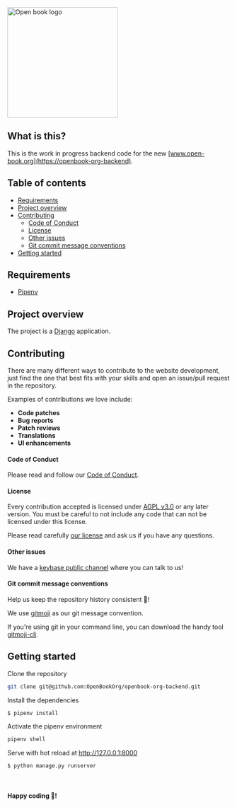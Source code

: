 <img alt="Open book logo" src="https://github.com/OpenBookOrg/www.open-book.org/blob/master/src/assets/logo-repos.png?raw=true" width="250">

## What is this?

This is the work in progress backend code for the new [www.open-book.org](https://openbook-org-backend).

## Table of contents

- [Requirements](#requirements)
- [Project overview](#project-overview)
- [Contributing](#contributing)
    + [Code of Conduct](#code-of-conduct)
    + [License](#license)
    + [Other issues](#other-issues)
    + [Git commit message conventions](#git-commit-message-conventions)
- [Getting started](#getting-started)

## Requirements

* [Pipenv](https://github.com/pypa/pipenv)

## Project overview

The project is a [Django](https://www.djangoproject.com/start/) application. 

## Contributing

There are many different ways to contribute to the website development, just find the one that best fits with your skills and open an issue/pull request in the repository.

Examples of contributions we love include:

- **Code patches**
- **Bug reports**
- **Patch reviews**
- **Translations**
- **UI enhancements**

#### Code of Conduct

Please read and follow our [Code of Conduct](https://github.com/OpenBookOrg/openbook-org-backend/blob/master/CODE_OF_CONDUCT.md).

#### License

Every contribution accepted is licensed under [AGPL v3.0](http://www.gnu.org/licenses/agpl-3.0.html) or any later version. 
You must be careful to not include any code that can not be licensed under this license.

Please read carefully [our license](https://github.com/OpenBookOrg/openbook-org-backend/blob/master/LICENSE.txt) and ask us if you have any questions.

#### Other issues

We have a [keybase public channel](https://keybase.io/team/openbookorg.public) where you can talk to us!

#### Git commit message conventions

Help us keep the repository history consistent 🙏!

We use [gitmoji](https://gitmoji.carloscuesta.me/) as our git message convention.

If you're using git in your command line, you can download the handy tool [gitmoji-cli](https://github.com/carloscuesta/gitmoji-cli).

## Getting started

Clone the repository

```sh
git clone git@github.com:OpenBookOrg/openbook-org-backend.git
```

Install the dependencies
```bash
$ pipenv install
```

Activate the pipenv environment
```bash
pipenv shell
```

Serve with hot reload at http://127.0.0.1:8000
```bash
$ python manage.py runserver
```

<br>

#### Happy coding 🎉!


